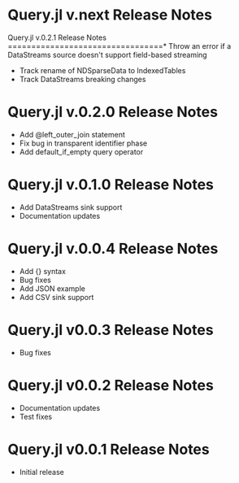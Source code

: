 Query.jl v.next Release Notes
=============================

Query.jl v.0.2.1 Release Notes
=================================* Throw an error if a DataStreams source doesn't support field-based streaming
* Track rename of NDSparseData to IndexedTables
* Track DataStreams breaking changes

Query.jl v.0.2.0 Release Notes
=================================
* Add @left_outer_join statement
* Fix bug in transparent identifier phase
* Add default_if_empty query operator

Query.jl v.0.1.0 Release Notes
=================================
* Add DataStreams sink support
* Documentation updates

Query.jl v.0.0.4 Release Notes
=================================
* Add {} syntax
* Bug fixes
* Add JSON example
* Add CSV sink support

Query.jl v0.0.3 Release Notes
=================================
* Bug fixes

Query.jl v0.0.2 Release Notes
=================================
* Documentation updates
* Test fixes

Query.jl v0.0.1 Release Notes
=================================
* Initial release
